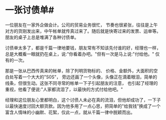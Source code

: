 # 一张讨债单#
 一位朋友在一家外企做会计。公司的贸易业务很忙， 节奏也很紧张，往往是上午对方的货刚发出来，中午帐单就传真过来了。随后就是快寄过来的发票、运单等。朋友的桌子上总是堆满了各种讨债单。 

讨债单太多了，都是千篇一律地要钱，朋友常有不知该先付谁的好，经理也一样，总是大概看一眼就扔在桌上，说:"你看着办吧。"但有一次是马上说:"付给他。" 仅有的一次。  

那是一张从巴西传真来的帐单，除了列明货物标的、 价格、金额外，大面积的空白处写着一个大大的"S0S"， 旁边还画了一个头像，头像正在滴着眼泪，简单的线条，但很生动。这张不同寻常的帐单一下子引起朋友的注意， 也引起了经理的重视，他看了便说:"人家都流泪了，以最快的方式付给他吧。"  

经理和这位朋友心里都明白，这个讨债人未必在真的流泪，但他却成功了，一下子以最快速度讨回大额货款。因为他多用了一点心思，把简单的"给我钱"换成了一个富含人情味的小幽默、花絮，仅此一点，就从千篇一律中脱颖而出。
  